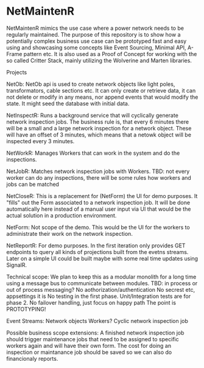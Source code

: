 # NetMaintenR

NetMaintenR mimics the use case where a power network needs to be regularly maintained. 
The purpose of this repository is to show how a potentially complex business use case
can be prototyped fast and easy using and showcasing some concepts like Event Sourcing,
Minimal API, A-Frame pattern etc.
It is also used as a Proof of Concept for working with the so called Critter Stack,
mainly utilizing the Wolverine and Marten libraries.

Projects

NetOb:
NetOb api is used to create network objects like light poles, transformators, cable sections etc.
It can only create or retrieve data, it can not delete or modify in any means, nor append events that would modify the state.
It might seed the database with initial data.

NetInspectR:
Runs a background service that will cyclically generate network inspection jobs.
The business rule is, that every 6 minutes there will be a small and a large network inspection for a network object.
These will have an offset of 3 minutes, which means that a netowk object will be inspected every 3 minutes.

NetWorkR:
Manages Workers that can work in the system and do the inspections.

NetJobR:
Matches network inspection jobs with Workers.
TBD: not every worker can do any inspections, there will be some rules how workers and jobs can be matched

NetCloseR:
This is a replacement for (NetForm) the UI for demo purposes. It "fills" out the Form associated to a network inspection job.
It will be done automatically here instead of a manual user input via UI that would be the actual solution
in a production environment.

NetForm:
Not scope of the demo. This would be the UI for the workers to administrate their work on the network inspection.

NetReportR:
For demo purposes. In the first iteration only provides GET endpoints to query all kinds of projections 
built from the evetns streams. Later on a simple UI could be built maybe with some real time updates
using SignalR.

Technical scope:
We plan to keep this as a modular monolith for a long time using a message bus to communicate between modules.
TBD: in process or out of process messaging?
No aothorization/authentication
No secrest etc, appsettings it is
No testing in the first phase. Unit/Integration tests are for phase 2.
No failover handling, just focus on happy path
The point is PROTOTYPING!

Event Streams:
Network objects
Workers?
Cyclic network inspection job

Possible business scope extensions:
A finished network inspection job should trigger maintenance jobs that need to be assigned to specific workers again
and will have their own form.
The cost for doing an inspection or maintanance job should be saved so we can also do financionaly reports.